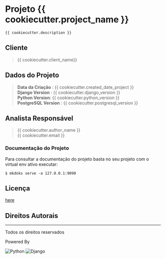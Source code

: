 # Projeto {{ cookiecutter.project_name }}
    {{ cookiecutter.description }}
     
## Cliente
> {{ cookiecutter.client_name}}

## Dados do Projeto
> **Data da Criação** : {{ cookiecutter.created_date_project }} 
<br> **Django Version** : {{ cookiecutter.django_version }}
<br> **Python Version**: {{ cookiecutter.python_version }}
<br> **PostgreSQL Version** : {{ cookiecutter.postgresql_version }}

## Analista Responsável
> {{ cookiecutter.author_name }}  
{{ cookiecutter.email }}

### Documentação do Projeto

Para consultar a documentação do projeto basta no seu projeto com o virtual env ativo executar:

    $ mkdoks serve -a 127.0.0.1:9090  

## Licença
[here](LICENSE)

## Direitos Autorais

-----

Todos os direitos reservados

Powered By

![Python](https://www.python.org/static/img/python-logo.png)
![Django](https://static.djangoproject.com/img/logo-django.42234b631760.svg)
